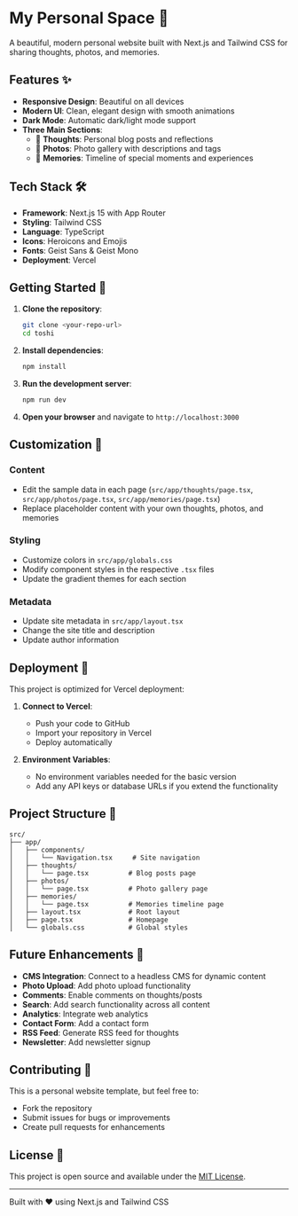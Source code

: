 # My Personal Space 🌟

A beautiful, modern personal website built with Next.js and Tailwind CSS for sharing thoughts, photos, and memories.

## Features ✨

- **Responsive Design**: Beautiful on all devices
- **Modern UI**: Clean, elegant design with smooth animations
- **Dark Mode**: Automatic dark/light mode support
- **Three Main Sections**:
  - 💭 **Thoughts**: Personal blog posts and reflections
  - 📸 **Photos**: Photo gallery with descriptions and tags
  - 🌟 **Memories**: Timeline of special moments and experiences

## Tech Stack 🛠️

- **Framework**: Next.js 15 with App Router
- **Styling**: Tailwind CSS
- **Language**: TypeScript
- **Icons**: Heroicons and Emojis
- **Fonts**: Geist Sans & Geist Mono
- **Deployment**: Vercel

## Getting Started 🚀

1. **Clone the repository**:
   ```bash
   git clone <your-repo-url>
   cd toshi
   ```

2. **Install dependencies**:
   ```bash
   npm install
   ```

3. **Run the development server**:
   ```bash
   npm run dev
   ```

4. **Open your browser** and navigate to `http://localhost:3000`

## Customization 🎨

### Content
- Edit the sample data in each page (`src/app/thoughts/page.tsx`, `src/app/photos/page.tsx`, `src/app/memories/page.tsx`)
- Replace placeholder content with your own thoughts, photos, and memories

### Styling
- Customize colors in `src/app/globals.css`
- Modify component styles in the respective `.tsx` files
- Update the gradient themes for each section

### Metadata
- Update site metadata in `src/app/layout.tsx`
- Change the site title and description
- Update author information

## Deployment 🚀

This project is optimized for Vercel deployment:

1. **Connect to Vercel**:
   - Push your code to GitHub
   - Import your repository in Vercel
   - Deploy automatically

2. **Environment Variables**:
   - No environment variables needed for the basic version
   - Add any API keys or database URLs if you extend the functionality

## Project Structure 📁

```
src/
├── app/
│   ├── components/
│   │   └── Navigation.tsx     # Site navigation
│   ├── thoughts/
│   │   └── page.tsx          # Blog posts page
│   ├── photos/
│   │   └── page.tsx          # Photo gallery page
│   ├── memories/
│   │   └── page.tsx          # Memories timeline page
│   ├── layout.tsx            # Root layout
│   ├── page.tsx              # Homepage
│   └── globals.css           # Global styles
```

## Future Enhancements 🔮

- **CMS Integration**: Connect to a headless CMS for dynamic content
- **Photo Upload**: Add photo upload functionality
- **Comments**: Enable comments on thoughts/posts
- **Search**: Add search functionality across all content
- **Analytics**: Integrate web analytics
- **Contact Form**: Add a contact form
- **RSS Feed**: Generate RSS feed for thoughts
- **Newsletter**: Add newsletter signup

## Contributing 🤝

This is a personal website template, but feel free to:
- Fork the repository
- Submit issues for bugs or improvements
- Create pull requests for enhancements

## License 📝

This project is open source and available under the [MIT License](LICENSE).

---

Built with ❤️ using Next.js and Tailwind CSS
